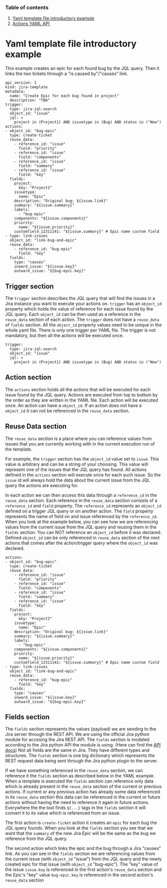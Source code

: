 ### Table of contents

1. [Yaml template file introductory example](introduction.md)
2. [Actions YAML API](actions.md)

# Yaml template file introductory example

This example creates an epic for each found bug by the JQL query. Then it links the two tickets through a "is caused by"/"causes" link.

```
api_version: 1
kind: jira-template
metadata:
  name: "Create Epic for each bug found in project"
  description: "TBA"
trigger:
  type: jira-jql-search
  object_id: "issue"
  jql: >
    project in (Project1) AND issuetype in (Bug) AND status in ("New")
actions:
- object_id: "bug-epic"
  type: create-ticket
  reuse_data:
    - reference_id: "issue"
      field: "priority"
    - reference_id: "issue"
      field: "components"
    - reference_id: "issue"
      field: "summary"
    - reference_id: "issue"
      field: "key"
  fields:
    project: 
      key: "Project2"
    issuetype:
      name: "Epic"
    description: "Original bug: ${issue.link}"
    summary: "${issue.summary}"
    labels: 
      - "bug-epic"
    components: "${issue.components}"
    priority: 
      name: "${issue.priority}"
    customfield_12311141: "${issue.summary}" # Epic name custom field
- type: link-issues
  object_id: "link-bug-and-epic"
  reuse_data:
    - reference_id: "bug-epic"
      field: "key"
  fields:
    type: "causes"
    inward_issue: "${issue.key}"
    outward_issue: "${bug-epic.key}"
```

## Trigger section

The `trigger` section describes the JQL query that will find the issues in a Jira instance you want to execute your actions on. `trigger` has an `object_id` property which holds the value of reference for each issue found by the JQL query. Each `object_id` can be then used as a reference in the `reuse_data` section of each action. The `trigger` does not have a `reuse_data` of `fields` section. All the `object_id` property values need to be unique in the whole yaml file. There is only one trigger per YAML file. The trigger is not mandatory, but then all the actions will be executed once.

```
trigger:
  type: jira-jql-search
  object_id: "issue"
  jql: >
    project in (Project1) AND issuetype in (Bug) AND status in ("New")
```

## Action section

The `actions` section holds all the actions that will be executed for each issue found by the JQL query. Actions are executed from top to bottom by the order as they are written in the YAML file. Each action will be executed once. An action can have a `object_id`. If an action does not have a `object_id` it can not be referenced in the `reuse_data` section.

## Reuse Data section

The `reuse_data` section is a place where you can reference values from issues that you are currently working with in the current execution run of the template.

For example, the `trigger` section has the `object_id` value set to `issue`. This value is arbitrary and can be a string of your choosing. This value will represent one of the issues that the JQL query has found. All actions defined in the `actions` section will execute once for each such issue. So the `issue` id will always hold the data about the current issue from the JQL query the actions are executing for. 

In each action we can then access this data through a `reference_id` in the `reuse_data` section. Each reference in the `reuse_data` section consists of a `reference_id` and `field` property. The `reference_id` represents an `object_id` defined on a trigger JQL query or on another action. The `field` property represents the name of field on and issue referenced by the `reference_id`. When you look at the example below, you can see how we are referencing values from the current issue from the JQL query and reusing them in the `fields` section. You can NOT reference an `object_id` before it was declared. Defined `object_id` can be only referenced in `reuse_data` section of the next actions that comes after the action/trigger query where the `object_id` was declared.

```
actions:
- object_id: "bug-epic"
  type: create-ticket
  reuse_data:
    - reference_id: "issue"
      field: "priority"
    - reference_id: "issue"
      field: "components"
    - reference_id: "issue"
      field: "summary"
    - reference_id: "issue"
      field: "key"
  fields:
    project: 
      key: "Project2"
    issuetype:
      name: "Epic"
    description: "Original bug: ${issue.link}"
    summary: "${issue.summary}"
    labels: 
      - "bug-epic"
    components: "${issue.components}"
    priority: 
      name: "${issue.priority}"
    customfield_12311141: "${issue.summary}" # Epic name custom field
- type: link-issues
  object_id: "link-bug-and-epic"
  reuse_data:
    - reference_id: "bug-epic"
      field: "key"
  fields:
    type: "causes"
    inward_issue: "${issue.key}"
    outward_issue: "${bug-epic.key}"
```

## Fields section

The `fields` section represents the values (payload) we are sending to the Jira server through the REST API. We are using the official Jira python module for accesing the Jira REST API. The `fields` section is modeled according to the Jira python API the module is using. (Here can find the [API docs](https://jira.readthedocs.io/api.html)) Not all fields are the same in Jira. They have different types and structures. The `fields` section is one big dictionary which represents the REST request data being sent through the Jira python plugin to the server.

If we have something referenced in the `reuse_data` section, we can reference it the `fields` section as described below in the YAML example. When a template is executed the `fields` section can reference only data which is already present in the `reuse_data` section of the current or previous actions. If current or any previous action has already some data referenced in its `reuse_data` section this data can be referenced in the current or future actions without having the need to reference it again in future actions. Everywhere the the tool finds `${...}` tags in the `fields` section it will convert it to its value which is referenced from an issue. 

The first action is `create-ticket` action it creates an `epic` for each bug the JQL query founds. When you look at the `fields` section you see that we want that the `summary` of the new Jira Epic will be the same as the bug we reference from the JQL query.

The second action which links the epic and the bug through a Jira "causes" link. As you can see in the `fields` section we are referencing values from the current issue (with `object_id` "issue") from the JQL query and the newly created epic for that issue (with `object_id` "bug-epic"). The "key" value of the issue `issue.key` is referenced in the first action's `reuse_data` section and the Epic's "key" value `bug-epic.key` is referenced in the second action's `reuse_data` section




